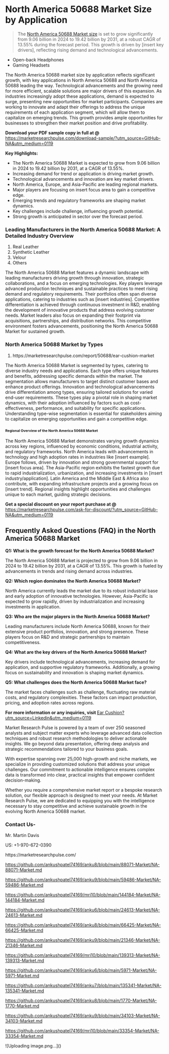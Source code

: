 <h1>North America 50688 Market&nbsp;Size by Application</h1><blockquote><p>The <a href="https://marketresearchpulse.com/download-sample/?utm_source=GitHub-NA&amp;utm_medium=0119">North America 50688 Market size</a> is set to grow significantly from 9.06 billion in 2024 to 19.42 billion by 2031, at a robust CAGR of 13.55% during the forecast period. This growth is driven by [insert key drivers], reflecting rising demand and technological advancements.</p></blockquote><ul><li>Open-back Headphones<li> Gaming Headsets</li></ul><p>The North America 50688 market size by application reflects significant growth, with key applications in North America 50688 and North America 50688 leading the way. Technological advancements and the growing need for more efficient, scalable solutions are major drivers of this expansion. As industries increasingly adopt these applications, demand is expected to surge, presenting new opportunities for market participants. Companies are working to innovate and adapt their offerings to address the unique requirements of each application segment, which will allow them to capitalize on emerging trends. This growth provides ample opportunities for businesses to strengthen their market position and drive profitability.</p><p><strong>Download your PDF sample copy in full at @ </strong><a href="https://marketresearchpulse.com/download-sample/?utm_source=GitHub-NA&amp;utm_medium=0119">https://marketresearchpulse.com/download-sample/?utm_source=GitHub-NA&amp;utm_medium=0119</a></p><p><strong>Key Highlights: </strong></p><ul><li>The North America 50688 Market is expected to grow from 9.06 billion in 2024 to 19.42 billion by 2031, at a CAGR of 13.55%.</li><li>Increasing demand for trend or application is driving market growth.</li><li>Technological advancements and innovation are key market drivers.</li><li>North America, Europe, and Asia-Pacific are leading regional markets.</li><li>Major players are focusing on insert focus area to gain a competitive edge.</li><li>Emerging trends and regulatory frameworks are shaping market dynamics.</li><li>Key challenges include challenge, influencing growth potential.</li><li>Strong growth is anticipated in sector over the forecast period.</li></ul><h3>Leading Manufacturers in the North America 50688 Market: A Detailed Industry Overview</h3><ol><li>Real Leather<li> Synthetic Leather<li> Velour<li> Others</li></ol><div class="flex max-w-full flex-col flex-grow"><div class="min-h-8 text-message flex w-full flex-col items-end gap-2 whitespace-normal break-words [.text-message+&amp;]:mt-5" dir="auto" data-message-author-role="assistant" data-message-id="fd8432e4-4910-450d-b182-61b7bfb0a01f" data-message-model-slug="gpt-4o"><div class="flex w-full flex-col gap-1 empty:hidden first:pt-[3px]"><div class="markdown prose w-full break-words dark:prose-invert light"><p>The North America 50688 Market features a dynamic landscape with leading manufacturers driving growth through innovation, strategic collaborations, and a focus on emerging technologies. Key players leverage advanced production techniques and sustainable practices to meet rising demand and regulatory requirements. Their portfolios often span diverse applications, catering to industries such as [insert industries]. Competitive differentiation is achieved through continuous investment in R&amp;D, enabling the development of innovative products that address evolving customer needs. Market leaders also focus on expanding their footprint via acquisitions, partnerships, and distribution networks. This competitive environment fosters advancements, positioning the North America 50688 Market for sustained growth.</p></div></div></div></div><h3>North America 50688 Market by Types</h3><ol><li>https://marketresearchpulse.com/report/50688/ear-cushion-market</li></ol><div class="flex max-w-full flex-col flex-grow"><div class="min-h-8 text-message flex w-full flex-col items-end gap-2 whitespace-normal break-words [.text-message+&amp;]:mt-5" dir="auto" data-message-author-role="assistant" data-message-id="084470be-0bb7-4664-bddf-5156b4f41249" data-message-model-slug="gpt-4o-mini"><div class="flex w-full flex-col gap-1 empty:hidden first:pt-[3px]"><div class="markdown prose w-full break-words dark:prose-invert light"><p>The North America 50688 Market is segmented by types, catering to diverse industry needs and applications. Each type offers unique features and benefits, addressing specific demands within the market. The segmentation allows manufacturers to target distinct customer bases and enhance product offerings. Innovation and technological advancements drive differentiation among types, ensuring tailored solutions for varied end-user requirements. These types play a pivotal role in shaping market dynamics, with their adoption influenced by factors such as cost-effectiveness, performance, and suitability for specific applications. Understanding type-wise segmentation is essential for stakeholders aiming to capitalize on emerging opportunities and gain a competitive edge.</p></div></div></div></div><h3><span style="font-size: 11px;">Regional Overview of the North America 50688 Market</span></h3><div class="flex max-w-full flex-col flex-grow"><div class="min-h-8 text-message flex w-full flex-col items-end gap-2 whitespace-normal break-words [.text-message+&amp;]:mt-5" dir="auto" data-message-author-role="assistant" data-message-id="e9038762-ce64-4e30-91c9-9bd413514231" data-message-model-slug="gpt-4o-mini"><div class="flex w-full flex-col gap-1 empty:hidden first:pt-[3px]"><div class="markdown prose w-full break-words dark:prose-invert light"><p>The North America 50688 Market demonstrates varying growth dynamics across key regions, influenced by economic conditions, industrial activity, and regulatory frameworks. North America leads with advancements in technology and high adoption rates in industries like [insert example]. Europe follows, driven by innovation and strong governmental support for [insert focus area]. The Asia-Pacific region exhibits the fastest growth due to rapid industrialization, urbanization, and increasing investments in [insert industry/application]. Latin America and the Middle East &amp; Africa also contribute, with expanding infrastructure projects and a growing focus on [insert trend]. Regional insights highlight opportunities and challenges unique to each market, guiding strategic decisions.</p></div></div></div></div><p><strong>Get a special discount on your report purchase at @ </strong><a href="https://marketresearchpulse.com/ask-for-discount/?utm_source=GitHub-NA&amp;utm_medium=0119">https://marketresearchpulse.com/ask-for-discount/?utm_source=GitHub-NA&amp;utm_medium=0119</a></p><h2>Frequently Asked Questions (FAQ) in the North America 50688 Market</h2><p><strong>Q1: What is the growth forecast for the North America 50688 Market?</strong></p><p>The North America 50688 Market is projected to grow from 9.06 billion in 2024 to 19.42 billion by 2031, at a CAGR of 13.55%. This growth is fueled by advancements in trends and rising demand across industries.</p><p><strong>Q2: Which region dominates the North America 50688 Market?</strong></p><p>North America currently leads the market due to its robust industrial base and early adoption of innovative technologies. However, Asia-Pacific is expected to grow rapidly, driven by industrialization and increasing investments in application.</p><p><strong>Q3: Who are the major players in the North America 50688 Market?</strong></p><p>Leading manufacturers include North America 50688, known for their extensive product portfolios, innovation, and strong presence. These players focus on R&amp;D and strategic partnerships to maintain competitiveness.</p><p><strong>Q4: What are the key drivers of the North America 50688 Market?</strong></p><p>Key drivers include technological advancements, increasing demand for application, and supportive regulatory frameworks. Additionally, a growing focus on sustainability and innovation is shaping market dynamics.</p><p><strong>Q5: What challenges does the North America 50688 Market face?</strong></p><p>The market faces challenges such as challenge, fluctuating raw material costs, and regulatory complexities. These factors can impact production, pricing, and adoption rates across regions.</p><p><strong>For more information or any inquiries, visit&nbsp;</strong><a href="Ear Cushion?utm_source=Linkedin&utm_medium=0119">Ear Cushion?utm_source=Linkedin&utm_medium=0119</a></p><p>Market Research Pulse is powered by a team of over 250 seasoned analysts and subject matter experts who leverage advanced data collection techniques and robust research methodologies to deliver actionable insights. We go beyond data presentation, offering deep analysis and strategic recommendations tailored to your business goals.</p><p>With expertise spanning over 25,000 high-growth and niche markets, we specialize in providing customized solutions that address your unique challenges. Our commitment to actionable intelligence ensures complex data is transformed into clear, practical insights that empower confident decision-making.</p><p>Whether you require a comprehensive market report or a bespoke research solution, our flexible approach is designed to meet your needs. At Market Research Pulse, we are dedicated to equipping you with the intelligence necessary to stay competitive and achieve sustainable growth in the evolving North America 50688 market.</p><h3><strong>Contact Us-</strong></h3><p>Mr. Martin Davis</p><p>US: +1-970-672-0390</p><p>https://marketresearchpulse.com/</p><p><a href="https://github.com/ankushpatel74169/anku8/blob/main/88071-Market/NA-88071-Market.md">https://github.com/ankushpatel74169/anku8/blob/main/88071-Market/NA-88071-Market.md</a></p><p><a href="https://github.com/ankushpatel74169/anku9/blob/main/59486-Market/NA-59486-Market.md">https://github.com/ankushpatel74169/anku9/blob/main/59486-Market/NA-59486-Market.md</a></p><p><a href="https://github.com/ankushpatel74169/mri10/blob/main/144184-Market/NA-144184-Market.md">https://github.com/ankushpatel74169/mri10/blob/main/144184-Market/NA-144184-Market.md</a></p><p><a href="https://github.com/ankushpatel74169/anku6/blob/main/24613-Market/NA-24613-Market.md">https://github.com/ankushpatel74169/anku6/blob/main/24613-Market/NA-24613-Market.md</a></p><p><a href="https://github.com/ankushpatel74169/anku8/blob/main/66425-Market/NA-66425-Market.md">https://github.com/ankushpatel74169/anku8/blob/main/66425-Market/NA-66425-Market.md</a></p><p><a href="https://github.com/ankushpatel74169/anku9/blob/main/21346-Market/NA-21346-Market.md">https://github.com/ankushpatel74169/anku9/blob/main/21346-Market/NA-21346-Market.md</a></p><p><a href="https://github.com/ankushpatel74169/mri10/blob/main/139313-Market/NA-139313-Market.md">https://github.com/ankushpatel74169/mri10/blob/main/139313-Market/NA-139313-Market.md</a></p><p><a href="https://github.com/ankushpatel74169/anku6/blob/main/5971-Market/NA-5971-Market.md">https://github.com/ankushpatel74169/anku6/blob/main/5971-Market/NA-5971-Market.md</a></p><p><a href="https://github.com/ankushpatel74169/anku7/blob/main/135341-Market/NA-135341-Market.md">https://github.com/ankushpatel74169/anku7/blob/main/135341-Market/NA-135341-Market.md</a></p><p><a href="https://github.com/ankushpatel74169/anku8/blob/main/1770-Market/NA-1770-Market.md">https://github.com/ankushpatel74169/anku8/blob/main/1770-Market/NA-1770-Market.md</a></p><p><a href="https://github.com/ankushpatel74169/anku9/blob/main/34103-Market/NA-34103-Market.md">https://github.com/ankushpatel74169/anku9/blob/main/34103-Market/NA-34103-Market.md</a></p><p><a href="https://github.com/ankushpatel74169/mri10/blob/main/33354-Market/NA-33354-Market.md">https://github.com/ankushpatel74169/mri10/blob/main/33354-Market/NA-33354-Market.md</a></p>
![Uploading image.png…]()

